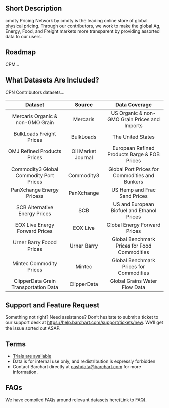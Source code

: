 ## Short Description

cmdty Pricing Network by cmdty is the leading online store of global physical pricing. Through our contributors, we work to make the global Ag, Energy, Food, and Freight markets more transparent by providing assorted data to our users.

## Roadmap
CPM...

## What Datasets Are Included?

CPN Contributors datasets...

|Dataset                 | Source                            | Data Coverage    | 
| :---------------------: | :----------: | :----------: | 
| Mercaris Organic & non-GMO Grain | Mercaris | US Organic & non-GMO Grain Prices and Imports | 
| BulkLoads Freight Prices | BulkLoads | The United States | 
| OMJ Refined Products Prices | Oil Market Journal | European Refined Products Barge & FOB Prices |
| Commodity3 Global Commodity Port Prices | Commodity3 | Global Port Prices for Commodities and Bunkers |
| PanXchange Energy Pricess | PanXchange | US Hemp and Frac Sand Prices |
| SCB Alternative Energy Prices | SCB | US and European Biofuel and Ethanol Prices |
| EOX Live Energy Forward Prices | EOX Live | Global Energy Forward Prices  |
| Urner Barry Foood Prices | Urner Barry | Global Benchmark Prices for Food Commodities |
| Mintec Commodity Prices | Mintec | Global Benchmark Prices for Commodities |
| ClipperData Grain Transportation Data | ClipperData | Global Grains Water Flow Data |





## Support and Feature Request
Something not right? Need assistance? Don’t hesitate to submit a ticket to our support desk at https://help.barchart.com/support/tickets/new. We’ll get the issue sorted out ASAP.


## Terms

* [Trials are available](https://www.barchart.com/cmdty/contact)
* Data is for internal use only, and redistribution is expressly forbidden
* Contact Barchart directly at cashdata@barchart.com for more information.

## FAQs

We have compiled FAQs around relevant datasets here(Link to FAQ).



